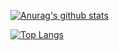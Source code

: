 [![Anurag's github stats](https://github-readme-stats.vercel.app/api?username=Trojain)](https://github.com/Trojain)


[![Top Langs](https://github-readme-stats.vercel.app/api/top-langs/?username=Trojain&layout=compact)](https://github.com/Trojain)
